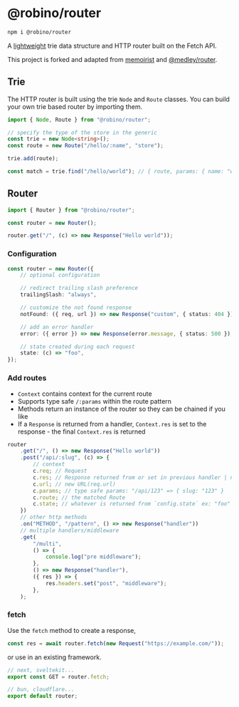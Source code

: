 # @robino/router

```bash
npm i @robino/router
```

A [lightweight](https://bundlephobia.com/package/@robino/router) trie data structure and HTTP router built on the Fetch API.

This project is forked and adapted from [memoirist](https://github.com/SaltyAom/memoirist) and [@medley/router](https://github.com/medleyjs/router).

## Trie

The HTTP router is built using the trie `Node` and `Route` classes. You can build your own trie based router by importing them.

```ts
import { Node, Route } from "@robino/router";

// specify the type of the store in the generic
const trie = new Node<string>();
const route = new Route("/hello/:name", "store");

trie.add(route);

const match = trie.find("/hello/world"); // { route, params: { name: "world" } }
```

## Router

```ts
import { Router } from "@robino/router";

const router = new Router();

router.get("/", (c) => new Response("Hello world"));
```

### Configuration

```ts
const router = new Router({
	// optional configuration

	// redirect trailing slash preference
	trailingSlash: "always",

	// customize the not found response
	notFound: ({ req, url }) => new Response("custom", { status: 404 }),

	// add an error handler
	error: ({ error }) => new Response(error.message, { status: 500 }),

	// state created during each request
	state: (c) => "foo",
});
```

### Add routes

- `Context` contains context for the current route
- Supports type safe `/:params` within the route pattern
- Methods return an instance of the router so they can be chained if you like
- If a `Response` is returned from a handler, `Context.res` is set to the response - the final `Context.res` is returned

```ts
router
	.get("/", () => new Response("Hello world"))
	.post("/api/:slug", (c) => {
		// context
		c.req; // Request
		c.res; // Response returned from or set in previous handler | null
		c.url; // new URL(req.url)
		c.params; // type safe params: "/api/123" => { slug: "123" }
		c.route; // the matched Route
		c.state; // whatever is returned from `config.state` ex: "foo"
	})
	// other http methods
	.on("METHOD", "/pattern", () => new Response("handler"))
	// multiple handlers/middleware
	.get(
		"/multi",
		() => {
			console.log("pre middleware");
		},
		() => new Response("handler"),
		({ res }) => {
			res.headers.set("post", "middleware");
		},
	);
```

### fetch

Use the `fetch` method to create a response,

```ts
const res = await router.fetch(new Request("https://example.com/"));
```

or use in an existing framework.

```ts
// next, sveltekit...
export const GET = router.fetch;
```

```ts
// bun, cloudflare...
export default router;
```
